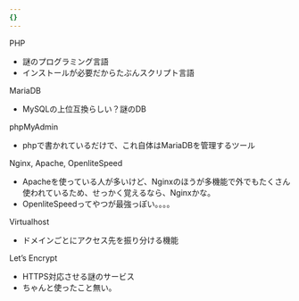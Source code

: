 ```yaml
---
{}
---
```

  

PHP

- 謎のプログラミング言語
- インストールが必要だからたぶんスクリプト言語

MariaDB

- MySQLの上位互換らしい？謎のDB

phpMyAdmin

- phpで書かれているだけで、これ自体はMariaDBを管理するツール

Nginx, Apache, OpenliteSpeed

- Apacheを使っている人が多いけど、Nginxのほうが多機能で外でもたくさん使われているため、せっかく覚えるなら、Nginxかな。
- OpenliteSpeedってやつが最強っぽい。。。。

Virtualhost

- ドメインごとにアクセス先を振り分ける機能

Let’s Encrypt

- HTTPS対応させる謎のサービス
- ちゃんと使ったこと無い。